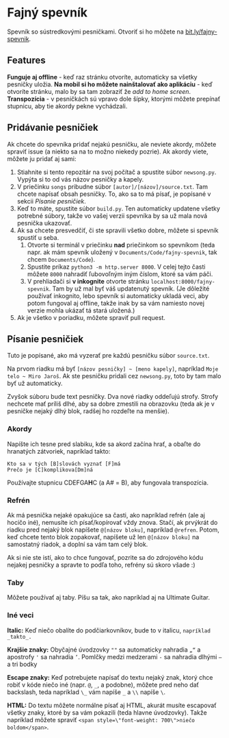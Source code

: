 # Fajný spevník

Spevník so sústredkovými pesničkami. Otvoriť si ho môžete na [bit.ly/fajny-spevnik](https://bit.ly/fajny-spevnik).

## Features

**Funguje aj offline** - keď raz stránku otvoríte, automaticky sa všetky pesničky uložia.
**Na mobil si ho môžete nainštalovať ako aplikáciu** - keď otvoríte stránku, malo by sa tam zobraziť že *add to home screen*.
**Transpozícia** - v pesničkách sú vpravo dole šípky, ktorými môžete prepínať stupnicu, aby tie akordy pekne vychádzali.

## Pridávanie pesničiek

Ak chcete do spevníka pridať nejakú pesničku, ale neviete akordy, môžete spraviť issue (a niekto sa na to možno niekedy pozrie). Ak akordy viete, môžete ju pridať aj sami:

1. Stiahnite si tento repozitár na svoj počítač a spustite súbor `newsong.py`. Vypýta si to od vás názov pesničky a kapely.
2. V priečinku `songs` pribudne súbor `[autor]/[názov]/source.txt`. Tam chcete napísať obsah pesničky. To, ako sa to má písať, je popísané v sekcii *Písanie pesničiek*.
3. Keď to máte, spustite súbor `build.py`. Ten automaticky updatene všetky potrebné súbory, takže vo vašej verzii spevníka by sa už mala nová pesnička ukazovať.
4. Ak sa chcete presvedčiť, či ste spravili všetko dobre, môžete si spevník spustiť u seba.
	1. Otvorte si terminál v priečinku **nad** priečinkom so spevníkom (teda napr. ak mám spevník uložený v `Documents/Code/fajny-spevnik`, tak chcem `Documents/Code`).
	2. Spustite príkaz `python3 -m http.server 8000`. V celej tejto časti môžete `8000` nahradiť ľubovoľným iným číslom, ktoré sa vám páči.
	3. V prehliadači si **v inkognite** otvorte stránku `localhost:8000/fajny-spevnik`. Tam by už mal byť váš updatenutý spevník. (Je dôležité používať inkognito, lebo spevník si automaticky ukladá veci, aby potom fungoval aj offline, takže inak by sa vám namiesto novej verzie mohla ukázať tá stará uložená.)
5. Ak je všetko v poriadku, môžete spraviť pull request.

## Písanie pesničiek

Tuto je popísané, ako má vyzerať pre každú pesničku súbor `source.txt`.

Na prvom riadku má byť `[názov pesničky] ~ [meno kapely]`, napríklad `Moje telo ~ Miro Jaroš`. Ak ste pesničku pridali cez `newsong.py`, toto by tam malo byť už automaticky.

Zvyšok súboru bude text pesničky. Dva nové riadky oddeľujú strofy. Strofy nechcete mať príliš dlhé, aby sa dobre zmestili na obrazovku (teda ak je v pesničke nejaký dlhý blok, radšej ho rozdeľte na menšie).

### Akordy

Napíšte ich tesne pred slabiku, kde sa akord začína hrať, a obaľte do hranatých zátvoriek, napríklad takto:
```
Kto sa v tých [B]slovách vyznať [F]má
Prečo je [C]komplikova[Dm]ná
```
Používajte stupnicu CDEFGA**H**C (a A# = B), aby fungovala transpozícia.

### Refrén

Ak má pesnička nejaké opakujúce sa časti, ako napríklad refrén (ale aj hocičo iné), nemusíte ich písať/kopírovať vždy znova. Stačí, ak prvýkrát do riadku pred nejaký blok napíšete `@[názov bloku]`, napríklad `@refren`. Potom, keď chcete tento blok zopakovať, napíšete už len `@[názov bloku]` na samostatný riadok, a doplní sa vám tam celý blok.

Ak si nie ste istí, ako to chce fungovať, pozrite sa do zdrojového kódu nejakej pesničky a spravte to podľa toho, refrény sú skoro všade :)

### Taby

Môžete používať aj taby. Píšu sa tak, ako napríklad aj na Ultimate Guitar.

### Iné veci

**Italic:** Keď niečo obalíte do podčiarkovníkov, bude to v italicu, `napríklad _takto_.`

**Krajšie znaky:** Obyčajné úvodzovky `""` sa automaticky nahradia `„“` a apostrofy `'` sa nahradia `’`. Pomlčky medzi medzerami ` - ` sa nahradia dlhými ` – ` a tri bodky 

**Escape znaky:** Keď potrebujete napísať do textu nejaký znak, ktorý chce robiť v kóde niečo iné (napr. `@`, `_`, a podobne), môžete pred neho dať backslash, teda napríklad `\_` vám napíše `_` a `\\` napíše `\`.

**HTML:** Do textu môžete normálne písať aj HTML, akurát musíte escapovať všetky znaky, ktoré by sa vám pokazili (teda hlavne úvodzovky). Takže napríklad môžete spraviť `<span style=\"font-weight: 700\">niečo boldom</span>`.
